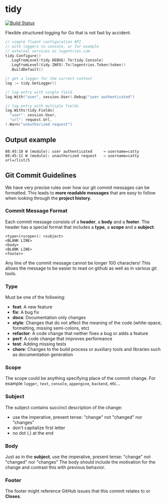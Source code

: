 # tidy

[![Build Status](https://travis-ci.org/pjvds/tidy.svg?branch=master)](https://travis-ci.org/pjvds/tidy)

Flexible structured logging for Go that is not fast by accident.

``` go
// simple fluent configuration API
// with loggers to console, or for example
// external services as logentries.com
tidy.Configure()
  .LogFromLevel(tidy.DEBUG).To(tidy.Console)
  .LogFromLevel(tidy.INFO).To(logentries.Token(token))
  .BuildDefault()

// get a logger for the current context
log := tidy.GetLogger()

// log entry with single field
log.With("user", session.User).Debug("user authenticated")

// log entry with multiple fields
log.Withs(tidy.Fields{
  "user": session.User,
  "url": request.Url,
).Warn("unauthorized request")
```

## Output example

``` text
08:45:10 W (module): user authenticated     → username=catty
08:45:11 W (module): unauthorized request   → username=catty url=/list/5
```

## Git Commit Guidelines

We have very precise rules over how our git commit messages can be formatted.  This leads to **more
readable messages** that are easy to follow when looking through the **project history**.

### Commit Message Format
Each commit message consists of a **header**, a **body** and a **footer**.  The header has a special
format that includes a **type**, a **scope** and a **subject**:

```
<type>(<scope>): <subject>
<BLANK LINE>
<body>
<BLANK LINE>
<footer>
```

Any line of the commit message cannot be longer 100 characters! This allows the message to be easier
to read on github as well as in various git tools.

### Type
Must be one of the following:

* **feat**: A new feature
* **fix**: A bug fix
* **docs**: Documentation only changes
* **style**: Changes that do not affect the meaning of the code (white-space, formatting, missing
  semi-colons, etc)
* **refactor**: A code change that neither fixes a bug or adds a feature
* **perf**: A code change that improves performance
* **test**: Adding missing tests
* **chore**: Changes to the build process or auxiliary tools and libraries such as documentation
  generation

### Scope
The scope could be anything specifying place of the commit change. For example `logger`,
`text`, `console`, `appengine`, `backend`, etc...

### Subject
The subject contains succinct description of the change:

* use the imperative, present tense: "change" not "changed" nor "changes"
* don't capitalize first letter
* no dot (.) at the end

### Body
Just as in the **subject**, use the imperative, present tense: "change" not "changed" nor "changes"
The body should include the motivation for the change and contrast this with previous behavior.

### Footer
The footer might reference GitHub issues that this commit relates to or **Closes**.